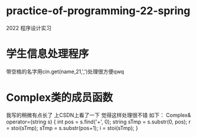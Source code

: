 # practice-of-programming-22-spring
2022 程序设计实习
# 学生信息处理程序
带空格的名字用cin.get(name,21,',')处理很方便qwq
# Complex类的成员函数
我写的稍微有点长了 上CSDN上看了一下 觉得这样处理很不错 如下：
Complex& operator=(string s) {
        int pos = s.find('+', 0);
        string sTmp = s.substr(0, pos);
        r = stoi(sTmp);
        sTmp = s.substr(pos+1);
        i = stoi(sTmp);
    }

